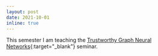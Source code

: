 ```yaml
---
layout: post
date: 2021-10-01
inline: true
---
```


This semester I am teaching the [Trustworthy Graph Neural Networks](https://cms.cispa.saarland/tgnn_ws21/){:target="_blank"} seminar.